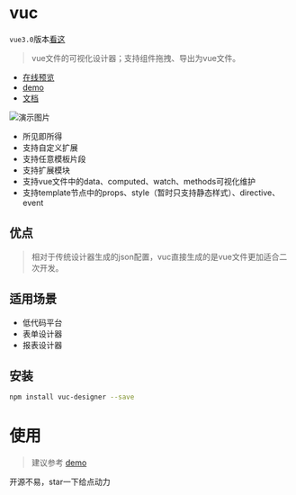 # vuc

`vue3.0`版本[看这](../../../vuc3)

> vue文件的可视化设计器；支持组件拖拽、导出为vue文件。
- [在线预览](https://yuexing91.github.io/vuc-demo/)
- [demo](https://github.com/yuexing91/vuc-demo)
- [文档](./docs/index.md)

![演示图片](https://img.wenhairu.com/images/2022/02/23/RRUB3.gif "演示图片")

* 所见即所得
* 支持自定义扩展
* 支持任意模板片段
* 支持扩展模块
* 支持vue文件中的data、computed、watch、methods可视化维护
* 支持template节点中的props、style（暂时只支持静态样式）、directive、event

## 优点
> 相对于传统设计器生成的json配置，vuc直接生成的是vue文件更加适合二次开发。

## 适用场景

* 低代码平台
* 表单设计器
* 报表设计器


## 安装

``` bash
npm install vuc-designer --save

```
# 使用
> 建议参考 [demo](https://github.com/yuexing91/vuc-demo)

开源不易，star一下给点动力
